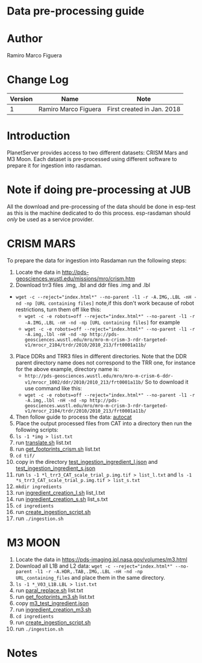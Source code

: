 # Data pre-processing guide

# Author
Ramiro Marco Figuera

# Change Log

|Version|Name|Note|
|---|---|---|
|1|Ramiro Marco Figuera|First created in Jan. 2018|

# Introduction

PlanetServer provides access to two different datasets: CRISM Mars and M3 Moon. Each dataset is pre-processed using different software to prepare it for ingestion into rasdaman.

# Note if doing pre-processing at JUB

All the download and pre-processing of the data should be done in esp-test as this is the machine dedicated to do this process. esp-rasdaman should *only* be used as a service provider.

# CRISM MARS

To prepare the data for ingestion into Rasdaman run the following steps:

1. Locate the data in http://pds-geosciences.wustl.edu/missions/mro/crism.htm
2. Download trr3 files .img, .lbl and ddr files .img and .lbl
  * `wget -c --reject="index.html*" --no-parent -l1 -r -A.IMG,.LBL -nH -nd -np [URL containing files]`
  note,if this don't work because of robot restrictions, turn them off like this:
    * `wget -c -e robots=off --reject="index.html*" --no-parent -l1 -r -A.IMG,.LBL -nH -nd -np [URL containing files]`
  for example
    * `wget -c -e robots=off --reject="index.html*" --no-parent -l1 -r -A.img,.lbl -nH -nd -np http://pds-geosciences.wustl.edu/mro/mro-m-crism-3-rdr-targeted-v1/mrocr_2104/trdr/2010/2010_213/frt0001a11b/`
3. Place DDRs and TRR3 files in different directories.
  Note that the DDR parent directory name does not correspond to the TRR one, for instance for the above example, directory name is:
    * `http://pds-geosciences.wustl.edu/mro/mro-m-crism-6-ddr-v1/mrocr_1002/ddr/2010/2010_213/frt0001a11b/`
  So to download it use command like this:
    * `wget -c -e robots=off --reject="index.html*" --no-parent -l1 -r -A.img,.lbl -nH -nd -np http://pds-geosciences.wustl.edu/mro/mro-m-crism-3-rdr-targeted-v1/mrocr_2104/trdr/2010/2010_213/frt0001a11b/`
4. Then follow guide to process the data: [autocat](https://github.com/planetserver/autocat)
5. Place the output processed files from CAT into a directory then run the following scripts:
  1. `ls -1 *img > list.txt`
  2. run [translate.sh](scripts/translate.sh) list.txt
  3. run [get_footprints_crism.sh](scripts/get_footprints_crism.sh) list.txt
  3. `cd tif/`
  4. copy in the directory [test_ingestion_ingredient_l.json](scripts/test_ingestion_ingredient_l.json) and [test_ingestion_ingredient_s.json](scripts/test_ingestion_ingredient_s.json)
  5. run `ls -1 *l_trr3_CAT_scale_trial_p.img.tif > list_l.txt` and `ls -1 *s_trr3_CAT_scale_trial_p.img.tif > list_s.txt`
  6. `mkdir ingredients`
  7. run [ingredient_creation_l.sh](scripts/ingredient_creation_l.sh) list_l.txt
  8. run [ingredient_creation_s.sh](scripts/ingredient_creation_s.sh) list_s.txt
  9. `cd ingredients`
  10. run [create_ingestion_script.sh](scripts/create_ingestion_script.sh)
  11. run `./ingestion.sh`

# M3 MOON

1. Locate the data in https://pds-imaging.jpl.nasa.gov/volumes/m3.html
2. Download all L1B and L2 data: `wget -c --reject="index.html*" --no-parent -l1 -r -A.HDR,.TAB,.IMG,.LBL -nH -nd -np URL_containing_files` and place them in the same directory.
3. `ls -1 *_V03_L1B.LBL > list.txt`
4. run [paral_replace.sh](scripts/paral_replace.sh) list.txt
5. run [get_footprints_m3.sh](scripts/get_footprints_m3.sh) list.txt
5. copy [m3_test_ingredient.json](scripts/m3_test_ingredient.json)
6. run [ingredient_creation_m3.sh](scripts/ingredient_creation_m3.sh)
7. `cd ingredients`
8. run [create_ingestion_script.sh](scripts/create_ingestion_script.sh)
9. run `./ingestion.sh`

# Notes
